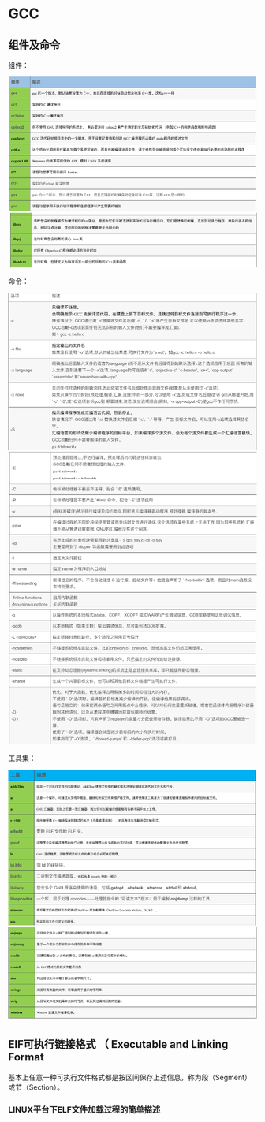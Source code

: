 # GCC

## 组件及命令
组件： 

![](.gcc_images/gcc_tools.png)
![](.gcc_images/gcc_tools2.png)

命令： 

![](.gcc_images/gcc_options.png)
![](.gcc_images/gcc_option2.png)
![](.gcc_images/gcc_option3.png)

工具集：

![](.gcc_images/gcc_tools3.png)
![](.gcc_images/gcc_tools4.png)

## ElF可执行链接格式 （ Executable and Linking Format


基本上任意一种可执行文件格式都是按区间保存上述信息，称为段（Segment）或节（Section）。

### LINUX平台下ELF文件加载过程的简单描述